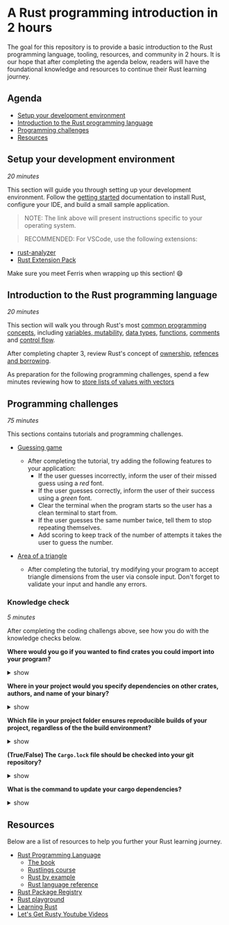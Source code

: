 # A Rust programming introduction in 2 hours

The goal for this repository is to provide a basic introduction to the Rust programming language, tooling, resources, and community in 2 hours. It is our hope that after completing the agenda below, readers will have the foundational knowledge and resources to continue their Rust learning journey.

## Agenda

- [Setup your development environment](#setup-your-development-environment])
- [Introduction to the Rust programming language](#introduction-to-the-rust-programming-language)
- [Programming challenges](#programming-challenges)
- [Resources](#resources)

## Setup your development environment
_20 minutes_

This section will guide you through setting up your development environment. Follow the [getting started](https://www.rust-lang.org/learn/get-started) documentation to install Rust, configure your IDE, and build a small sample application.

> NOTE: The link above will present instructions specific to your operating system.

> RECOMMENDED: For VSCode, use the following extensions:

- [rust-analyzer](https://marketplace.visualstudio.com/items?itemName=matklad.rust-analyzer)
- [Rust Extension Pack](https://marketplace.visualstudio.com/items?itemName=swellaby.rust-pack)

Make sure you meet Ferris when wrapping up this section! :smile:


## Introduction to the Rust programming language
_20 minutes_

This section will walk you through Rust's most [common programming concepts](https://doc.rust-lang.org/book/ch03-01-variables-and-mutability.html), including [variables, mutability](https://doc.rust-lang.org/book/ch03-01-variables-and-mutability.html), [data types](https://doc.rust-lang.org/book/ch03-02-data-types.html), [functions](https://doc.rust-lang.org/book/ch03-03-how-functions-work.html), [comments](https://doc.rust-lang.org/book/ch03-04-comments.html) and [control flow](https://doc.rust-lang.org/book/ch03-05-control-flow.html).  

After completing chapter 3, review Rust's concept of [ownership](https://doc.rust-lang.org/book/ch04-01-what-is-ownership.html), [refences and borrowing](https://doc.rust-lang.org/book/ch04-02-references-and-borrowing.html).

As preparation for the following programming challenges, spend a few minutes reviewing how to [store lists of values with vectors](https://doc.rust-lang.org/book/ch08-01-vectors.html)

## Programming challenges
_75 minutes_

This sections contains tutorials and programming challenges.

- [Guessing game](https://doc.rust-lang.org/book/ch02-00-guessing-game-tutorial.html)
  - After completing the tutorial, try adding the following features to your application:
    - If the user guesses incorrectly, inform the user of their missed guess using a _red_ font.
    - If the user guesses correctly, inform the user of their success using a _green_ font.
    - Clear the terminal when the program starts so the user has a clean terminal to start from.
    - If the user guesses the same number twice, tell them to stop repeating themselves.
    - Add scoring to keep track of the number of attempts it takes the user to guess the number.

- [Area of a triangle](https://doc.rust-lang.org/book/ch05-02-example-structs.html)
  - After completing the tutorial, try modifying your program to accept triangle dimensions from the user via console input. Don't forget to validate your input and handle any errors.

### Knowledge check
_5 minutes_

After completing the coding challengs above, see how you do with the knowledge checks below.

__Where would you go if you wanted to find crates you could import into your program?__

<details><summary>show</summary>

```
https://crates.io
```
</details>

__Where in your project would you specify dependencies on other crates, authors, and name of your binary?__

<details><summary>show</summary>

```
Cargo.toml
```
</details>

__Which file in your project folder ensures reproducible builds of your project, regardless of the the build environment?__

<details><summary>show</summary>

```
Cargo.lock
```
</details>

__(True/False) The `Cargo.lock` file should be checked into your git repository?__

<details><summary>show</summary>

__It depends!__

If you’re building a non-end product, such as a rust **library** that other rust packages will depend on, put `Cargo.lock` in your `.gitignore`. So, _False_ in this case.

If you’re building an end product, which are executable like command-line tool or an **application**, or a system library with crate-type of staticlib or cdylib, check `Cargo.lock` into git.  So, _True_ in this case.

More background on this is available [here](https://doc.rust-lang.org/cargo/faq.html#why-do-binaries-have-cargolock-in-version-control-but-not-libraries).
</details>

__What is the command to update your cargo dependencies?__

<details><summary>show</summary>

```
cargo update
```

This will result in all the dependencies specified in `Cargo.toml` to get updated to their latest version. There is also an option to tell cargo to update a specific dependency instead of all dependencies. See if you can figure out how to specify that option.
</details>

## Resources

Below are a list of resources to help you further your Rust learning journey.

- [Rust Programming Language](https://www.rust-lang.org/)
  - [The book](https://doc.rust-lang.org/book/)
  - [Rustlings course](https://github.com/rust-lang/rustlings/)
  - [Rust by example](https://doc.rust-lang.org/stable/rust-by-example/)
  - [Rust language reference](https://doc.rust-lang.org/stable/reference/)
- [Rust Package Registry](https://crates.io/)
- [Rust playground](https://play.rust-lang.org/)
- [Learning Rust](https://learning-rust.github.io/)
- [Let's Get Rusty Youtube Videos](https://www.youtube.com/c/LetsGetRusty/videos)
